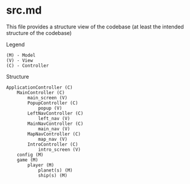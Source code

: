 # src.md

This file provides a structure view of the codebase (at least the intended structure of the codebase)

Legend

    (M) - Model
    (V) - View
    (C) - Controller

Structure

    ApplicationController (C)
        MainController (C)
            main_screen (V)
            PopupController (C)
                popup (V)
            LeftNavController (C)
                left_nav (V)
            MainNavController (C)
                main_nav (V)
            MapNavController (C)
                map_nav (V)
            IntroController (C)
                intro_screen (V)
        config (M)
        game (M)
            player (M)
                planet(s) (M)
                ship(s) (M)

